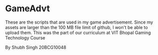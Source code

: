 # GameAdvt
These are the scripts that are used in my game advertisement. Since my assets are larger than the 100 MB file limit of github, I won't be able to upload them. 
This was the part of our curriculum at VIT Bhopal Gaming Technology Course

By Shubh Singh
20BCG10048

